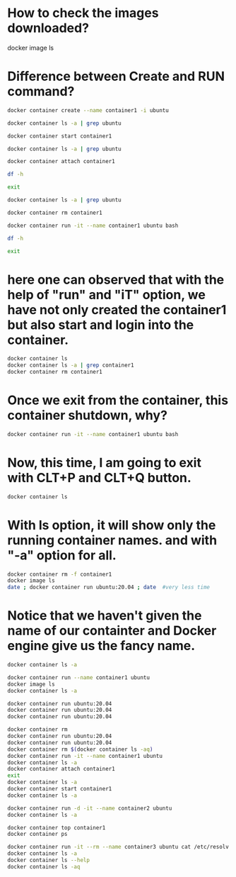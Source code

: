 # How to check the images downloaded?

docker image ls

# Difference between Create and RUN command?

```sh
docker container create --name container1 -i ubuntu

docker container ls -a | grep ubuntu

docker container start container1

docker container ls -a | grep ubuntu

docker container attach container1

df -h

exit

docker container ls -a | grep ubuntu

docker container rm container1

docker container run -it --name container1 ubuntu bash

df -h

exit
```

# here one can observed that with the help of "run" and "iT" option, we have not only created the container1 but also start and login into the container.

```sh
docker container ls
docker container ls -a | grep container1
docker container rm container1
```

# Once we exit from the container, this container shutdown, why?

```sh
docker container run -it --name container1 ubuntu bash
```

# Now, this time, I am going to exit with CLT+P and CLT+Q button.

```sh
docker container ls
```

# With ls option, it will show only the running container names. and with "-a" option for all.

```sh
docker container rm -f container1
docker image ls
date ; docker container run ubuntu:20.04 ; date  #very less time
```

# Notice that we haven't given the name of our containter and Docker engine give us the fancy name.

```sh
docker container ls -a

docker container run --name container1 ubuntu
docker image ls
docker container ls -a

docker container run ubuntu:20.04
docker container run ubuntu:20.04
docker container run ubuntu:20.04

docker container rm
docker container run ubuntu:20.04
docker container run ubuntu:20.04
docker container rm $(docker container ls -aq)
docker container run -it --name container1 ubuntu
docker container ls -a
docker container attach container1
exit
docker container ls -a
docker container start container1
docker container ls -a

docker container run -d -it --name container2 ubuntu
docker container ls -a

docker container top container1
docker container ps

docker container run -it --rm --name container3 ubuntu cat /etc/resolv.conf
docker container ls -a
docker container ls --help
docker container ls -aq
```
